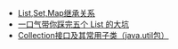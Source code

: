 - [List,Set,Map继承关系](<https://blog.csdn.net/hhhuuu2020/article/details/52656727>)
- [一口气带你踩完五个 List 的大坑](<https://mp.weixin.qq.com/s?__biz=MzI4Njg5MDA5NA==&mid=2247487080&idx=1&sn=f14cba462d998b97c67cea19a49cba5a&chksm=ebd74f69dca0c67f77312f83508cea22a596d645c6446a9d6068587a53f2393f022c923efe3a&mpshare=1&scene=23&srcid=&sharer_sharetime=1587746148693&sharer_shareid=e6d90aec84add5cf004cb1ab6979727c#rd>)
- [Collection接口及其常用子类（java.util包）](<https://blog.csdn.net/weixin_43214609/article/details/89431501>)